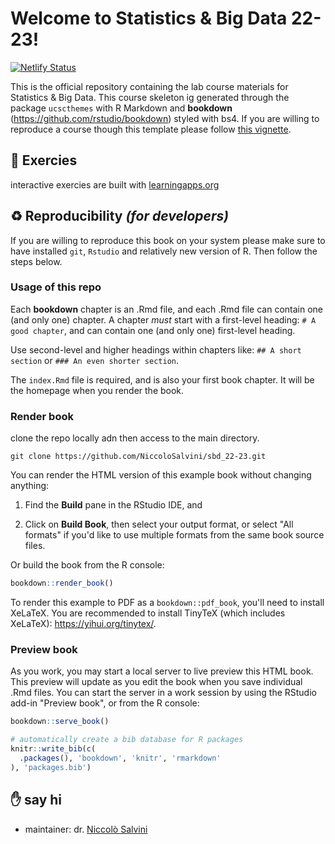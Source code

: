 # Welcome to Statistics & Big Data 22-23! 
<!-- badges: start -->
[![Netlify Status](https://api.netlify.com/api/v1/badges/7494142a-3046-427b-bbb5-378efc2663a6/deploy-status)](https://app.netlify.com/sites/sbd-labs-22-23/deploys)
<!-- badges: end -->


This is the official repository containing the lab course materials for Statistics & Big Data. This course skeleton ig generated through  the package `ucscthemes` with R Markdown and **bookdown** (https://github.com/rstudio/bookdown) styled with bs4. If you are willing to reproduce a course though this template please follow [this vignette](https://ucscthemes.netlify.app/articles/how-to-create-course.html).

## 🧪 Exercies 

interactive exercies are built with [learningapps.org](learningapps.org)

## ♻️ Reproducibility _(for developers)_

If you are willing to reproduce this book on your system please make sure to have installed `git`, `Rstudio` and relatively new version of R. Then follow the steps below.

### Usage of this repo

Each **bookdown** chapter is an .Rmd file, and each .Rmd file can contain one (and only one) chapter. A chapter *must* start with a first-level heading: `# A good chapter`, and can contain one (and only one) first-level heading.

Use second-level and higher headings within chapters like: `## A short section` or `### An even shorter section`.

The `index.Rmd` file is required, and is also your first book chapter. It will be the homepage when you render the book.

### Render book

clone the repo locally adn then access to the main directory.

```
git clone https://github.com/NiccoloSalvini/sbd_22-23.git
```

You can render the HTML version of this example book without changing anything:

1. Find the **Build** pane in the RStudio IDE, and

1. Click on **Build Book**, then select your output format, or select "All formats" if you'd like to use multiple formats from the same book source files.

Or build the book from the R console:

```r
bookdown::render_book()
```

To render this example to PDF as a `bookdown::pdf_book`, you'll need to install XeLaTeX. You are recommended to install TinyTeX (which includes XeLaTeX): <https://yihui.org/tinytex/>.

### Preview book

As you work, you may start a local server to live preview this HTML book. This preview will update as you edit the book when you save individual .Rmd files. You can start the server in a work session by using the RStudio add-in "Preview book", or from the R console:

```r
bookdown::serve_book()
```


```r
# automatically create a bib database for R packages
knitr::write_bib(c(
  .packages(), 'bookdown', 'knitr', 'rmarkdown'
), 'packages.bib')
```


## ✋ say hi

- maintainer: dr. [Niccolò Salvini](https://www.niccolosalvini.me)